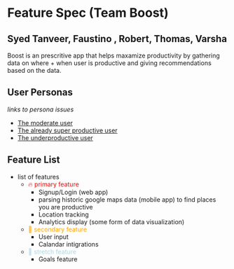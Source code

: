 # Feature Spec (Team Boost)

## Syed Tanveer, Faustino , Robert, Thomas, Varsha

Boost is an prescritive app that helps maxamize productivity by gathering data on where + when user is productive and giving recommendations based on the data.

## User Personas
*links to persona issues*

* [The moderate user](./Pandy.md)
* [The already super productive user](./pandi.md)
* [The underproductive user](./pand-duh.md)

## Feature List

* list of features
  * <font style="color:red"> 🔥 primary feature</font>
    * Signup/Login (web app)
    * parsing historic google maps data (mobile app) to find places you are productive
    * Location tracking
    * Analytics display (some form of data visualization)
  * <font style="color:orange"> 💼 secondary feature</font>
    * User input
    * Calandar intigrations
  * <font style="color:lightblue"> 🏹 stretch feature</font>
    * Goals feature